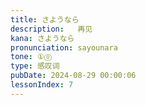 ```yaml
---
title: さようなら
description:   再见
kana: さようなら
pronunciation: sayounara
tone: ①⓪
type: 感叹词
pubDate: 2024-08-29 00:00:06
lessonIndex: 7
---
```


